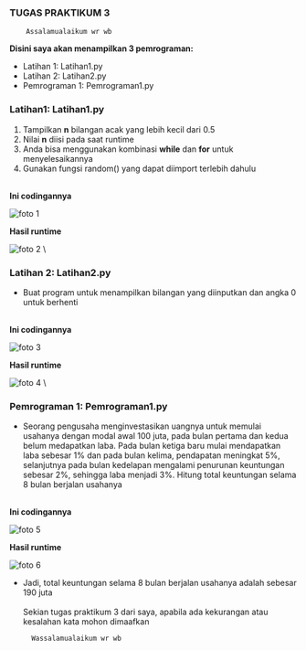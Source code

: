 ### **TUGAS PRAKTIKUM 3**

		Assalamualaikum wr wb


**Disini saya akan menampilkan 3 pemrograman:**
- Latihan 1: Latihan1.py
- Latihan 2: Latihan2.py
- Pemrograman 1: Pemrograman1.py



### **Latihan1: Latihan1.py**

1. Tampilkan **n** bilangan acak yang lebih kecil dari 0.5
2. Nilai **n** diisi pada saat runtime
3. Anda bisa menggunakan kombinasi **while** dan **for** untuk menyelesaikannya
4. Gunakan fungsi random() yang dapat diimport terlebih dahulu

\
**Ini codingannya**

![foto 
1](https://user-images.githubusercontent.com/46735362/53027096-d4b6cf80-3496-11e9-9ef5-d1ce8a6ba703.png)

**Hasil runtime**

![foto 
2](https://user-images.githubusercontent.com/46735362/53027135-f1530780-3496-11e9-8a0f-c2b421b5181b.png)
\


### **Latihan 2: Latihan2.py**

- Buat program untuk menampilkan bilangan yang diinputkan 
dan angka 0 untuk berhenti

\
**Ini codingannya**

![foto 
3](https://user-images.githubusercontent.com/46735362/53027543-bac9bc80-3497-11e9-8797-4430ec5055f1.png)

**Hasil runtime**

![foto 
4](https://user-images.githubusercontent.com/46735362/53027619-df259900-3497-11e9-8e0c-8dcfd6e6e9c9.png)
\


### **Pemrograman 1: Pemrograman1.py**

- Seorang pengusaha menginvestasikan uangnya untuk memulai usahanya 
dengan modal awal 100 juta, pada bulan pertama dan kedua belum 
medapatkan laba. Pada bulan ketiga baru mulai mendapatkan laba sebesar 
1% dan pada bulan kelima,  pendapatan meningkat 5%, selanjutnya pada 
bulan kedelapan mengalami penurunan keuntungan sebesar 2%, sehingga laba 
menjadi 3%. Hitung total keuntungan selama 8 bulan berjalan usahanya

\
**Ini codingannya**

![foto 
5](https://user-images.githubusercontent.com/46735362/53028193-fa44d880-3498-11e9-882d-7c51d3aed280.png)

**Hasil runtime**

![foto 
6](https://user-images.githubusercontent.com/46735362/53028265-1c3e5b00-3499-11e9-957b-b50752d154d8.png)

- Jadi, total keuntungan selama 8 bulan berjalan usahanya adalah sebesar 
190 juta
\
\
Sekian tugas praktikum 3 dari saya, apabila ada kekurangan atau 
kesalahan kata mohon dimaafkan

		Wassalamualaikum wr wb
